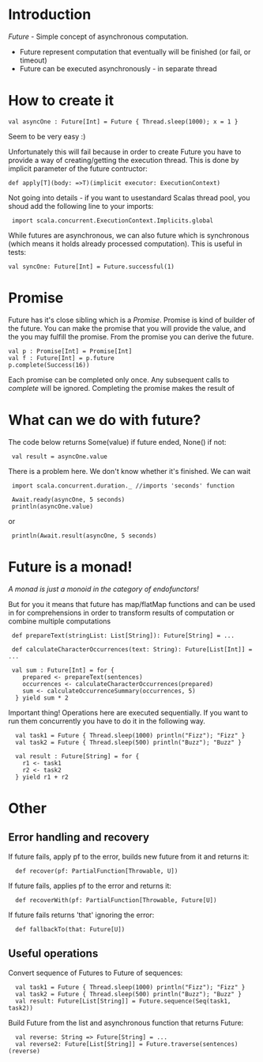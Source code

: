 # Introduction

*Future* - Simple concept of asynchronous computation.
* Future represent computation that eventually will be finished (or fail, or timeout)
* Future can be executed asynchronously - in separate thread

# How to create it

    val asyncOne : Future[Int] = Future { Thread.sleep(1000); x = 1 }

Seem to be very easy :)

Unfortunately this will fail because in order to create Future you have to provide a way of creating/getting the
execution thread. This is done by implicit parameter of the future contructor:

    def apply[T](body: =>T)(implicit executor: ExecutionContext)

Not going into details - if you want to usestandard Scalas thread pool, you shoud add the following line to your imports:

     import scala.concurrent.ExecutionContext.Implicits.global

While futures are asynchronous, we can also future which is synchronous (which means it holds already processed
computation). This is useful in tests:

    val syncOne: Future[Int] = Future.successful(1)

# Promise

Future has it's close sibling which is a *Promise*. Promise is kind of builder of the future.
You can make the promise that you will provide the value, and the you may fulfill the promise.
From the promise you can derive the future.

    val p : Promise[Int] = Promise[Int]
    val f : Future[Int] = p.future
    p.complete(Success(16))

Each promise can be completed only once. Any subsequent calls to *complete* will be ignored. Completing the promise
makes the result of

# What can we do with future?

The code below returns Some(value) if future ended, None() if not:

     val result = asyncOne.value

There is a problem here. We don't know whether it's finished.
We can wait

     import scala.concurrent.duration._ //imports 'seconds' function

     Await.ready(asyncOne, 5 seconds)
     println(asyncOne.value)

or

     println(Await.result(asyncOne, 5 seconds)

# Future is a monad!

*A monad is just a monoid in the category of endofunctors!*

But for you it means that future has map/flatMap functions and can be used in for comprehensions
in order to transform results of computation or combine multiple computations

     def prepareText(stringList: List[String]): Future[String] = ...

     def calculateCharacterOccurrences(text: String): Future[List[Int]] = ...

     val sum : Future[Int] = for {
        prepared <- prepareText(sentences)
        occurrences <- calculateCharacterOccurrences(prepared)
        sum <- calculateOccurrenceSummary(occurrences, 5)
      } yield sum * 2

Important thing! Operations here are executed sequentially. If you want to run them concurrently you
have to do it in the following way.

      val task1 = Future { Thread.sleep(1000) println("Fizz"); "Fizz" }
      val task2 = Future { Thread.sleep(500) println("Buzz"); "Buzz" }

      val result : Future[String] = for {
        r1 <- task1
        r2 <- task2
      } yield r1 + r2

# Other

## Error handling and recovery

If future fails, apply pf to the error, builds new future from it and returns it:

      def recover(pf: PartialFunction[Throwable, U])

If future fails, applies pf to the error and returns it:

      def recoverWith(pf: PartialFunction[Throwable, Future[U])

If future fails returns 'that' ignoring the error:

      def fallbackTo(that: Future[U])


## Useful operations

Convert sequence of Futures to Future of sequences:

      val task1 = Future { Thread.sleep(1000) println("Fizz"); "Fizz" }
      val task2 = Future { Thread.sleep(500) println("Buzz"); "Buzz" }
      val result: Future[List[String]] = Future.sequence(Seq(task1, task2))

Build Future from the list and asynchronous function that returns Future:

      val reverse: String => Future[String] = ...
      val reverse2: Future[List[String]] = Future.traverse(sentences)(reverse)
